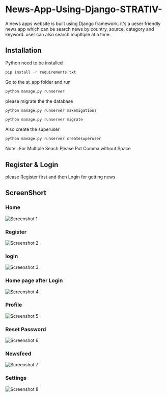 # News-App-Using-Django-STRATIV-
A news apps website is built using Django framework. it's a ueser friendly news app which can be search news by country, source, category and keyword. user can also search mupltiple at a time.

## Installation

Python need to be installed

```bash
pip install -r requirements.txt
```

Go to the st_app folder and run

```bash
python manage.py runserver
```

please migrate the the database

```bash
python manage.py runserver makemigations
```
```bash
python manage.py runserver migrate
```
Also create the superuser
```bash
python manage.py runserver createsuperuser
```
Note : For Multiple Seach Please Put Comma without Space 
## Register & Login 
please Register first and then Login for getting news

## ScreenShort
### Home
![Screenshot 1](https://user-images.githubusercontent.com/57463173/175051420-a5333698-2e65-406d-82f7-9549b1df2e41.png)
### Register
![Screenshot 2](https://user-images.githubusercontent.com/57463173/175051468-f5557b27-cc35-4e13-9fbe-9a31d08b9f92.png)
### login
![Screenshot 3](https://user-images.githubusercontent.com/57463173/175051516-42c41e9c-4988-4bf9-96d9-c822ce19478e.png)
### Home page after Login
![Screenshot 4](https://user-images.githubusercontent.com/57463173/175051780-3a1d0269-38cb-4c71-b9b5-1cdda773bfad.png)
### Profile
![Screenshot 5](https://user-images.githubusercontent.com/57463173/175051773-2706e251-d99c-4612-b43e-ad6a7702e269.png)
### Reset Password
![Screenshot 6](https://user-images.githubusercontent.com/57463173/175051764-8c69bc26-8e59-4e25-b053-a769edff9209.png)
### Newsfeed
![Screenshot 7](https://user-images.githubusercontent.com/57463173/175051725-b32c28d1-1944-4781-935b-de5de9da71a9.png)
### Settings
![Screenshot 8](https://user-images.githubusercontent.com/57463173/175051693-b55e3a73-994a-41a7-8fd0-73bfd8527d26.png)





